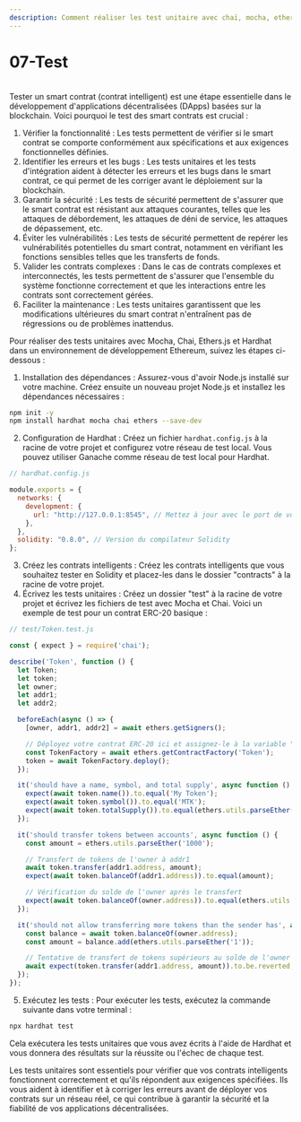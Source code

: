 ```yaml
---
description: Comment réaliser les test unitaire avec chaï, mocha, ethers, ... ?
---
```


# 07-Test

\
Tester un smart contrat (contrat intelligent) est une étape essentielle dans le développement d'applications décentralisées (DApps) basées sur la blockchain. Voici pourquoi le test des smart contrats est crucial :

1. Vérifier la fonctionnalité : Les tests permettent de vérifier si le smart contrat se comporte conformément aux spécifications et aux exigences fonctionnelles définies.
2. Identifier les erreurs et les bugs : Les tests unitaires et les tests d'intégration aident à détecter les erreurs et les bugs dans le smart contrat, ce qui permet de les corriger avant le déploiement sur la blockchain.
3. Garantir la sécurité : Les tests de sécurité permettent de s'assurer que le smart contrat est résistant aux attaques courantes, telles que les attaques de débordement, les attaques de déni de service, les attaques de dépassement, etc.
4. Éviter les vulnérabilités : Les tests de sécurité permettent de repérer les vulnérabilités potentielles du smart contrat, notamment en vérifiant les fonctions sensibles telles que les transferts de fonds.
5. Valider les contrats complexes : Dans le cas de contrats complexes et interconnectés, les tests permettent de s'assurer que l'ensemble du système fonctionne correctement et que les interactions entre les contrats sont correctement gérées.
6. Faciliter la maintenance : Les tests unitaires garantissent que les modifications ultérieures du smart contrat n'entraînent pas de régressions ou de problèmes inattendus.



Pour réaliser des tests unitaires avec Mocha, Chai, Ethers.js et Hardhat dans un environnement de développement Ethereum, suivez les étapes ci-dessous :

1. Installation des dépendances : Assurez-vous d'avoir Node.js installé sur votre machine. Créez ensuite un nouveau projet Node.js et installez les dépendances nécessaires :

```bash
npm init -y
npm install hardhat mocha chai ethers --save-dev
```

2. Configuration de Hardhat : Créez un fichier `hardhat.config.js` à la racine de votre projet et configurez votre réseau de test local. Vous pouvez utiliser Ganache comme réseau de test local pour Hardhat.

```javascript
// hardhat.config.js

module.exports = {
  networks: {
    development: {
      url: "http://127.0.0.1:8545", // Mettez à jour avec le port de votre réseau de test local
    },
  },
  solidity: "0.8.0", // Version du compilateur Solidity
};
```

3. Créez les contrats intelligents : Créez les contrats intelligents que vous souhaitez tester en Solidity et placez-les dans le dossier "contracts" à la racine de votre projet.
4. Écrivez les tests unitaires : Créez un dossier "test" à la racine de votre projet et écrivez les fichiers de test avec Mocha et Chai. Voici un exemple de test pour un contrat ERC-20 basique :

```javascript
// test/Token.test.js

const { expect } = require('chai');

describe('Token', function () {
  let Token;
  let token;
  let owner;
  let addr1;
  let addr2;

  beforeEach(async () => {
    [owner, addr1, addr2] = await ethers.getSigners();

    // Déployez votre contrat ERC-20 ici et assignez-le à la variable "token"
    const TokenFactory = await ethers.getContractFactory('Token');
    token = await TokenFactory.deploy();
  });

  it('should have a name, symbol, and total supply', async function () {
    expect(await token.name()).to.equal('My Token');
    expect(await token.symbol()).to.equal('MTK');
    expect(await token.totalSupply()).to.equal(ethers.utils.parseEther('1000000'));
  });

  it('should transfer tokens between accounts', async function () {
    const amount = ethers.utils.parseEther('1000');

    // Transfert de tokens de l'owner à addr1
    await token.transfer(addr1.address, amount);
    expect(await token.balanceOf(addr1.address)).to.equal(amount);

    // Vérification du solde de l'owner après le transfert
    expect(await token.balanceOf(owner.address)).to.equal(ethers.utils.parseEther('999000'));
  });

  it('should not allow transferring more tokens than the sender has', async function () {
    const balance = await token.balanceOf(owner.address);
    const amount = balance.add(ethers.utils.parseEther('1'));

    // Tentative de transfert de tokens supérieurs au solde de l'owner
    await expect(token.transfer(addr1.address, amount)).to.be.reverted;
  });
});
```

5. Exécutez les tests : Pour exécuter les tests, exécutez la commande suivante dans votre terminal :

```bash
npx hardhat test
```

Cela exécutera les tests unitaires que vous avez écrits à l'aide de Hardhat et vous donnera des résultats sur la réussite ou l'échec de chaque test.

Les tests unitaires sont essentiels pour vérifier que vos contrats intelligents fonctionnent correctement et qu'ils répondent aux exigences spécifiées. Ils vous aident à identifier et à corriger les erreurs avant de déployer vos contrats sur un réseau réel, ce qui contribue à garantir la sécurité et la fiabilité de vos applications décentralisées.
